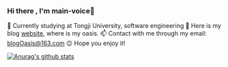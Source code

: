 ### Hi there , I'm main-voice👋
🏫 Currently studying at Tongji University, software engineering
🗻 Here is my blog [website](https://blogoasis.github.io/), where is my oasis.
📫 Contact with me through my email: blogOasis@163.com
😉 Hope you enjoy it!

[![Anurag's github stats](https://github-readme-stats.vercel.app/api?username=main-voice)](https://github.com/main-voice/github-readme-stats)

<!--
**main-voice/main-voice** is a ✨ _special_ ✨ repository because its `README.md` (this file) appears on your GitHub profile.

Here are some ideas to get you started:

- 🔭 I’m currently working on ...
- 🌱 I’m currently learning ...
- 👯 I’m looking to collaborate on ...
- 🤔 I’m looking for help with ...
- 💬 Ask me about ...
- 📫 How to reach me: ...
- 😄 Pronouns: ...
- ⚡ Fun fact: ...
-->

